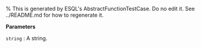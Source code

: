 % This is generated by ESQL's AbstractFunctionTestCase. Do no edit it. See ../README.md for how to regenerate it.

**Parameters**

`string`
:   A string.


